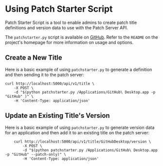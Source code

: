 # Using Patch Starter Script

Patch Starter Script is a tool to enable admins to create patch title definitions and version data to use with the Patch Server API.

The `patchstarter.py` script is available on [GitHub](https://github.com/brysontyrrell/Patch-Starter-Script). Refer to the `README` on the project's homepage for more information on usage and options.

## Create a New Title

Here is a basic example of using `patchstarter.py` to generate a definition and then sending it to the patch server:

```shell script
curl http://localhost:5000/api/v1/title \
    -X POST \
    -d "$(python patchstarter.py /Applications/GitHub\ Desktop.app -p "GitHub" )" \
    -H 'Content-Type: application/json'
```

## Update an Existing Title's Version

Here is a basic example of using `patchstarter.py` to generate version data for an application and then add it to an existing title on the patch server:

```shell script
    curl http://localhost:5000/api/v1/title/GitHubDesktop/version \
        -X POST \
        -d "$(python patchstarter.py /Applications/GitHub\ Desktop.app -p "GitHub" --patch-only)" \
        -H 'Content-Type: application/json'
```
